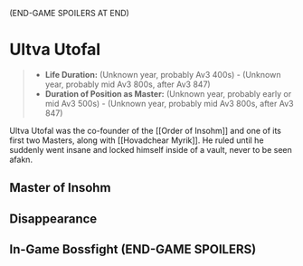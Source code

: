 (END-GAME SPOILERS AT END)

# Ultva Utofal

> - **Life Duration:** (Unknown year, probably Av3 400s) - (Unknown year, probably mid Av3 800s, after Av3 847)
> - **Duration of Position as Master:** (Unknown year, probably early or mid Av3 500s) - (Unknown year, probably mid Av3 800s, after Av3 847)

Ultva Utofal was the co-founder of the [[Order of Insohm]] and one of its first two Masters, along with [[Hovadchear Myrik]]. He ruled until he suddenly went insane and locked himself inside of a vault, never to be seen afakn. 

## Master of Insohm

## Disappearance

## In-Game Bossfight (END-GAME SPOILERS)